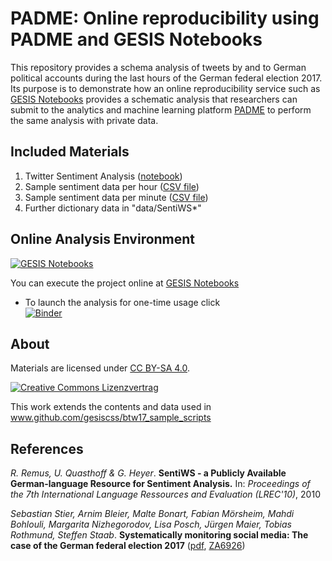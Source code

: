 # PADME: Online reproducibility using PADME and GESIS Notebooks

This repository provides a schema analysis of tweets by and to German political accounts during the last hours of the German federal election 2017. Its purpose is to demonstrate how an online reproducibility service such as [GESIS Notebooks](https://notebooks.gesis.org/) provides a schematic analysis that researchers can submit to the analytics and machine learning platform [PADME](https://padme-analytics.de/ŧ) to perform the same analysis with private data.


## Included Materials
1. Twitter Sentiment Analysis ([notebook](twitter_analysis.ipynb))
2. Sample sentiment data per hour ([CSV file](data/sentiment_data_hour.csv))
3. Sample sentiment data per minute ([CSV file](data/sentiment_data_minute.csv))
4. Further dictionary data in "data/SentiWS*"


## Online Analysis Environment
[![GESIS Notebooks](https://notebooks.gesis.org/static/images/logo/logo_text.png)](https://notebooks.gesis.org)

You can execute the project online at [GESIS Notebooks](https://notebooks.gesis.org/)

+ To launch the analysis for one-time usage click  
[![Binder](https://notebooks.gesis.org/binder/badge.svg)](https://notebooks.gesis.org/binder/v2/gh/gesiscss/padme_btw17/HEAD?labpath=twitter_analysis.ipynb)



## About

Materials are licensed under [CC BY-SA 4.0](http://creativecommons.org/licenses/by-sa/4.0/).

[![Creative Commons Lizenzvertrag](https://i.creativecommons.org/l/by-sa/4.0/88x31.png)](http://creativecommons.org/licenses/by-sa/4.0/)


This work extends the contents and data used in www.github.com/gesiscss/btw17_sample_scripts

## References

*R. Remus, U. Quasthoff & G. Heyer*. **SentiWS - a Publicly Available German-language Resource for Sentiment Analysis.** In: *Proceedings of the 7th International Language Ressources and Evaluation (LREC'10)*, 2010

*Sebastian Stier, Arnim Bleier, Malte Bonart, Fabian Mörsheim, Mahdi Bohlouli, Margarita Nizhegorodov, Lisa Posch, Jürgen Maier, Tobias Rothmund, Steffen Staab*. **Systematically monitoring social media: The case of the German federal election 2017** ([pdf](https://arxiv.org/pdf/1804.02888.pdf), [ZA6926](https://search.gesis.org/research_data/ZA6926))
